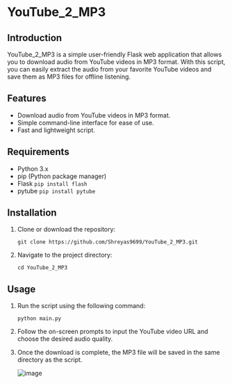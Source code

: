 # YouTube_2_MP3

## Introduction
YouTube_2_MP3 is a simple user-friendly Flask web application that allows you to download audio from YouTube videos in MP3 format. With this script, you can easily extract the audio from your favorite YouTube videos and save them as MP3 files for offline listening.

## Features
- Download audio from YouTube videos in MP3 format.
- Simple command-line interface for ease of use.
- Fast and lightweight script.

## Requirements
- Python 3.x
- pip (Python package manager)
- Flask ```pip install flash```
- pytube ```pip install pytube```

## Installation
1. Clone or download the repository:

    ```
    git clone https://github.com/Shreyas9699/YouTube_2_MP3.git
    ```

2. Navigate to the project directory:

    ```
    cd YouTube_2_MP3
    ```
## Usage
1. Run the script using the following command:

    ```
    python main.py
    ```

2. Follow the on-screen prompts to input the YouTube video URL and choose the desired audio quality.

3. Once the download is complete, the MP3 file will be saved in the same directory as the script.

   ![image](https://github.com/Shreyas9699/YouTube_2_MP3/assets/63774467/d55c9ecf-7aea-4844-b141-e2ffcbc0ca3f)

